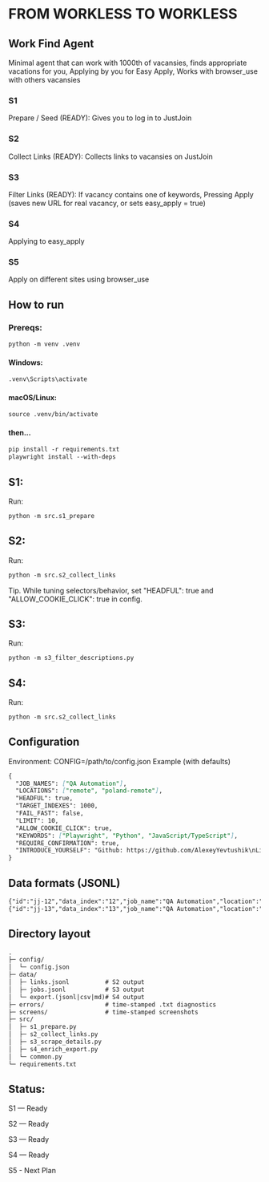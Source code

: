 # FROM WORKLESS TO WORKLESS

## Work Find Agent

Minimal agent that can work with 1000th of vacansies, finds appropriate vacations for you, Applying by you for Easy Apply, Works with browser_use with others vacansies

### S1
Prepare / Seed (READY): Gives you to log in to JustJoin

### S2
Collect Links (READY): Collects links to vacansies on JustJoin

### S3
Filter Links (READY): If vacancy contains one of keywords, Pressing Apply (saves new URL for real vacancy, or sets easy_apply = true)

### S4
Applying to easy_apply

### S5
Apply on different sites using browser_use

## How to run
### Prereqs:

```markdown
python -m venv .venv
```

#### Windows: 
```markdown
.venv\Scripts\activate
```

#### macOS/Linux:
```markdown
source .venv/bin/activate
```
#### then...

```markdown
pip install -r requirements.txt
playwright install --with-deps
```

## S1:
Run:
```markdown
python -m src.s1_prepare
```
## S2:
Run:
```markdown
python -m src.s2_collect_links
```
Tip. While tuning selectors/behavior, set "HEADFUL": true and "ALLOW_COOKIE_CLICK": true in config.

## S3:
Run:
```markdown
python -m s3_filter_descriptions.py
```

## S4:
Run:
```markdown
python -m src.s2_collect_links
```

## Configuration
   
Environment: CONFIG=/path/to/config.json
Example (with defaults)

```markdown
{
  "JOB_NAMES": ["QA Automation"],
  "LOCATIONS": ["remote", "poland-remote"],
  "HEADFUL": true,
  "TARGET_INDEXES": 1000,
  "FAIL_FAST": false,
  "LIMIT": 10,
  "ALLOW_COOKIE_CLICK": true,
  "KEYWORDS": ["Playwright", "Python", "JavaScript/TypeScript"],
  "REQUIRE_CONFIRMATION": true,
  "INTRODUCE_YOURSELF": "Github: https://github.com/AlexeyYevtushik\nLinkedIn: https://www.linkedin.com/in/alexey-yevtushik/"
}
```


## Data formats (JSONL)
```markdown
{"id":"jj-12","data_index":"12","job_name":"QA Automation","location":"remote","url":"https://justjoin.it/job-offer/...","new_href":true}
{"id":"jj-13","data_index":"13","job_name":"QA Automation","location":"poland-remote","url":"https://justjoin.it/job-offer/...","new_href":true}
```

## Directory layout
```markdown
.
├─ config/
│  └─ config.json
├─ data/
│  ├─ links.jsonl          # S2 output
│  ├─ jobs.jsonl           # S3 output
│  └─ export.(jsonl|csv|md)# S4 output
├─ errors/                 # time-stamped .txt diagnostics
├─ screens/                # time-stamped screenshots
├─ src/
│  ├─ s1_prepare.py
│  ├─ s2_collect_links.py
│  ├─ s3_scrape_details.py
│  ├─ s4_enrich_export.py
│  └─ common.py
└─ requirements.txt
```
## Status:

S1 — Ready

S2 — Ready

S3 — Ready

S4 — Ready

S5 - Next Plan
